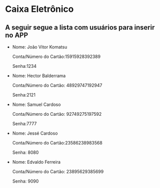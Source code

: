 # Caixa Eletrônico

## A seguir segue a lista com usuários para inserir no APP

* Nome: João Vitor Komatsu <p></p>
Conta/Número do Cartão:15915928392389 <p></p>
Senha:1234

* Nome: Hector Balderrama <p></p>
Conta/Número do Cartão: 48929747192947 <p></p>
Senha:2121

* Nome: Samuel Cardoso <p></p>
Conta/Número do Cartão: 92749275197592 <p></p>
Senha:7777

* Nome: Jessé Cardoso <p></p>
Conta/Número do Cartão:23586238983568 <p></p>
Senha: 8080

* Nome: Edvaldo Ferreira <p></p>
Conta/Número do Cartão: 23895629385699 <p></p>
Senha: 9090

